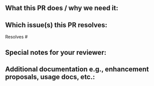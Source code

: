 ## What this PR does / why we need it:
<!--
What code changes are made? 
What problem does this PR addresses, or what what feature this PR adds?
-->
<!-- REPLACE WITH CONTENT -->

## Which issue(s) this PR resolves:
<!--
Usage: `Resolves #<issue number>`, or `Resolves <link to the issue>`.
If PR is about `failing-tests`, please post the related tests in a comment and do not use `Resolves`
-->
Resolves #

## Special notes for your reviewer:
<!-- Do you think reviewers should focus on any particular parts of code? -->
<!-- REPLACE WITH CONTENT -->

## Additional documentation e.g., enhancement proposals, usage docs, etc.:
<!-- This section can be blank if this pull request does not require a release note. -->
<!-- REPLACE WITH CONTENT -->
